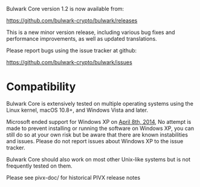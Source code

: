 Bulwark Core version 1.2 is now available from:

  <https://github.com/bulwark-crypto/bulwark/releases>

This is a new minor version release, including various bug fixes and
performance improvements, as well as updated translations.

Please report bugs using the issue tracker at github:

  <https://github.com/bulwark-crypto/bulwark/issues>

Compatibility
==============

Bulwark Core is extensively tested on multiple operating systems using
the Linux kernel, macOS 10.8+, and Windows Vista and later.

Microsoft ended support for Windows XP on [April 8th, 2014](https://www.microsoft.com/en-us/WindowsForBusiness/end-of-xp-support),
No attempt is made to prevent installing or running the software on Windows XP, you
can still do so at your own risk but be aware that there are known instabilities and issues.
Please do not report issues about Windows XP to the issue tracker.

Bulwark Core should also work on most other Unix-like systems but is not
frequently tested on them.

Please see pivx-doc/ for historical PIVX release notes
